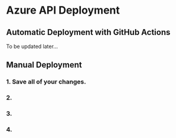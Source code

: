 # Azure API Deployment
## Automatic Deployment with GitHub Actions
  To be updated later...
## Manual Deployment
### 1. Save all of your changes.


### 2.




### 3.



### 4.
